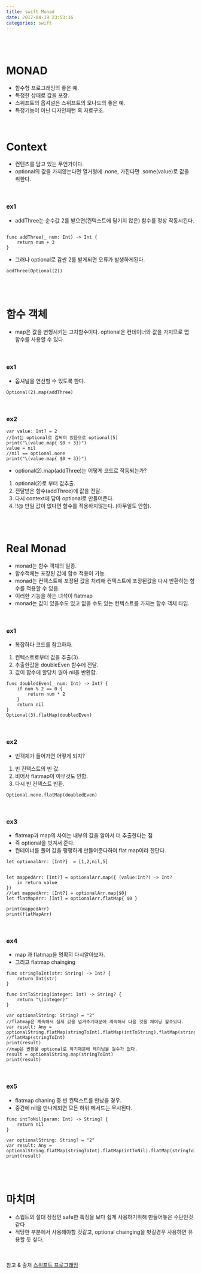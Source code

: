 ```yaml
---
title: swift Monad
date: 2017-04-19 23:53:16
categories: swift
---
```


<br><br>

# MONAD


* 함수형 프로그래밍의 좋은 예.
* 특정한 상태로 값을 포장.
* 스위프트의 옵셔널은 스위프트의 모나드의 좋은 예.
* 특정기능이 아닌 디자인패턴 혹 자료구조.


<br>

# Context
* 컨텐츠를 담고 있는 무언가이다.
* optional의 값을 가지않는다면 열거형에 .none, 가진다면 .some(value)로 값을 취한다.


<br>

### ex1


* addThree는 순수값 2를 받으면(컨텍스트에 담기지 않은) 함수를 정상 작동시킨다.
 
~~~

func addThree(_ num: Int) -> Int {
    return num + 3
}
~~~

* 그러나 optional로 감싼 2를 받게되면 오류가 발생하게된다.

~~~
addThree(Optional(2))
~~~


<br><br>

# 함수 객체

* map은 값을 변형시키는 고차함수이다. optional은 컨테이너와 값을 가지므로 맵 함수를 사용할 수 있다.


<br>

### ex1

* 옵셔널을 연산할 수 있도록 한다.

~~~
Optional(2).map(addThree)
~~~

<br>

### ex2
 
 
 ~~~
var value: Int? = 2
//Int는 optional로 감싸여 있음으로 optional(5)
print("\(value.map{ $0 + 3})")
value = nil
//nil == optional.none
print("\(value.map{ $0 + 3})")
 ~~~
 
* optional(2).map(addThree)는 어떻게 코드로 작동되는가?

1. optional(2)로 부터 값추출.
2. 전달받은 함수(addThree)에 값을 전달.
3. 다시 context에 담아 optional로 만들어준다.
4. !!@ 만일 값이 없다면 함수를 적용하지않는다. (아무일도 안함).

 

 
<br><br>

# Real Monad

* monad는 함수 객체의 일종.
* 함수객체는 포장된 값에 함수 적용이 가능.
* monad는 컨텍스트에 포장된 값을 처리해 컨텍스트에 포장된값을 다시 반환하는 함수를 적용할 수 있음.
* 이러한 기능을 하는 녀석이 flatmap
* monad는 값이 있을수도 있고 없을 수도 있는 컨텍스트를 가지는 함수 객체 타입.

<br>

### ex1

* 복잡하다 코드를 참고하자.

1. 컨텍스트로부터 값을 추출(3).
2. 추출한값을 doubleEven 함수에 전달.
3. 값이 함수에 할당치 않아 nil을 반환함.


~~~
func doubledEven(_ num: Int) -> Int? {
    if num % 2 == 0 {
        return num * 2
    }
    return nil
}
Optional(3).flatMap(doubledEven)
~~~

<br>

### ex2

* 빈객체가 들어가면 어떻게 되지?

1. 빈 컨택스트의 빈 값.
2. 비어서 flatmap이 아무것도 안함.
3. 다시 빈 컨택스트 반환.

~~~
Optional.none.flatMap(doubledEven)
~~~

<br>

### ex3

* flatmap과 map의 차이는 내부의 값을 알아서 더 추출한다는 점
* 즉 optional을 벗겨서 준다. 
* 컨테이너를 풀어 값을 평평하게 만들어준다하여 flat map이라 한단다.

~~~
let optionalArr: [Int?]  = [1,2,nil,5]


let mappedArr: [Int?] = optionalArr.map({ (value:Int?) -> Int?
    in return value
})
//let mappedArr: [Int?] = optionalArr.map{$0}
let flatMapArr: [Int] = optionalArr.flatMap{ $0 }

print(mappedArr)
print(flatMapArr)
~~~

<br>

### ex4

* map 과 flatmap을 명확히 다시알아보자.
* 그리고 flatmap chainging

~~~
func stringToInt(str: String) -> Int? {
    return Int(str)
}

func intToString(integer: Int) -> String? {
    return "\(integer)"
}

var optionalString: String? = "2"
//flatmap은 계속해서 실제 값을 넘겨주기때문에 계속해서 다음 것을 체이닝 할수있다.
var result: Any = optionalString.flatMap(stringToInt).flatMap(intToString).flatMap(stringToInt)
//flatMap(stringToInt)
print(result)
//map은 반환을 optional로 하기때문에 체이닝을 걸수가 없다.
result = optionalString.map(stringToInt)
print(result)
~~~

<br>

### ex5

* flatmap chaning 중 빈 컨택스트를 만났을 경우.
* 중간에 nil을 만나게되면 모든 하위 메서드는 무시된다.

~~~
func intToNil(param: Int) -> String? {
    return nil
}

var optionalString: String? = "2"
var result: Any = optionalString.flatMap(stringToInt).flatMap(intToNil).flatMap(stringToInt)
print(result)
~~~

<br>
<br>

# 마치며

* 스윕트의 절대 장점인 safe한 특징을 보다 쉽게 사용하기위해 만들어놓은 수단인것 같다
* 적당한 부분에서 사용해야할 것같고, optional chainging을 벗길경우 사용하면 유용할 듯 싶다.

<br><br>
참고 & 출처 [스위프트 프로그래밍](http://http://www.hanbit.co.kr/media/books/book_view.html?p_code=B5682208459)